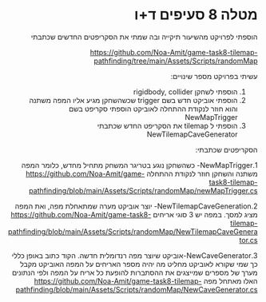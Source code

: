 <div dir='rtl' lang='he'>

# מטלה 8 סעיפים ד+ו

הוספתי לפרויקט מהשיעור תיקייה ובה שמתי את הסקריפטים החדשים שכתבתי

https://github.com/Noa-Amit/game-task8-tilemap-pathfinding/tree/main/Assets/Scripts/randomMap

עשיתי בפרויקט מספר שינויים:
1. הוספתי לשחקן rigidbody, collider
2. הוספתי אוביקט חדש בשם trigger  שכשהשחקן מגיע אליו המפה משתנה והוא חוזר לנקודת ההתחלה
לאוביקט הוספתי סקריפט בשם NewMapTrigger
3. הוספתי ל tilemap את הסקריפט החדש שכתבתי NewTilemapCaveGenerator

הסקריפטים שכתבתי:

1.NewMapTrigger- כשהשחקן נוגע בטריגר המשחק מתחיל מחדש, כלומר המפה משתנה והשחקן חוזר לנקודת ההתחלה
https://github.com/Noa-Amit/game-task8-tilemap-pathfinding/blob/main/Assets/Scripts/randomMap/newMapTrigger.cs

2.NewTilemapCaveGeneration- יוצר אוביקט מערה שמתאחלת מפה, ואת המפה מציג למסך. במפה יש 3 סוגי אריחים
https://github.com/Noa-Amit/game-task8-tilemap-pathfinding/blob/main/Assets/Scripts/randomMap/NewTilemapCaveGenerator.cs

3.NewCaveGenerator-אוביקט שיוצר מפה רנדומלית חדשה. הקוד כתוב באופן כללי כך שמי שקורא לאוביקט מחליט מה יהיה מספר האריחים על המפה
האוביקט מקבל מערך של מספרים שמייצגים את ההסתברות להופעת כל אריח על המפה ולפי הנתונים האלו מאתחל מפה
https://github.com/Noa-Amit/game-task8-tilemap-pathfinding/blob/main/Assets/Scripts/randomMap/NewCaveGenerator.cs
